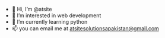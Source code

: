 - 👋 Hi, I’m @atsite
- 👀 I’m interested in web development
- 🌱 I’m currently learning python
- 📫 you can email me at atsitesolutionsapakistan@gmail.com
